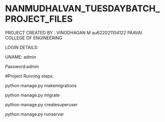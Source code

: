 # NANMUDHALVAN_TUESDAYBATCH_PROJECT_FILES

PROJECT CREATED BY : 
VINODHAGAN M
au622021104122
PAAVAI COLLEGE OF ENGINEERING



LOGIN DETAILS:


UNAME: admin


Password:admin




#Project Running steps:

python manage.py makemigrations

python manage.py migrate

python manage.py createsuperuser

python manage.py runserver
